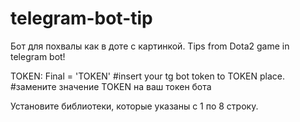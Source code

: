 # telegram-bot-tip
Бот для похвалы как в доте с картинкой.
Tips from Dota2 game in telegram bot! 

TOKEN: Final = 'TOKEN'
#insert your tg bot token to TOKEN place.
#замените значение TOKEN на ваш токен бота

Установите библиотеки, которые указаны с 1 по 8 строку.
